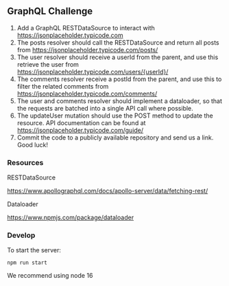 ## GraphQL Challenge

1. Add a GraphQL RESTDataSource to interact with https://jsonplaceholder.typicode.com
2. The posts resolver should call the RESTDataSource and return all posts from https://jsonplaceholder.typicode.com/posts/
3. The user resolver should receive a userId from the parent, and use this retrieve the user from https://jsonplaceholder.typicode.com/users/{userId}/
4. The comments resolver receive a postId from the parent, and use this to filter the related comments from https://jsonplaceholder.typicode.com/comments/
5. The user and comments resolver should implement a dataloader, so that the requests are batched into a single API call where possible.
6. The updateUser mutation should use the POST method to update the resource. API documentation can be found at https://jsonplaceholder.typicode.com/guide/
7. Commit the code to a publicly available repository and send us a link. Good luck!

### Resources

RESTDataSource

https://www.apollographql.com/docs/apollo-server/data/fetching-rest/

Dataloader

https://www.npmjs.com/package/dataloader

### Develop

To start the server:

`npm run start`

We recommend using node 16
